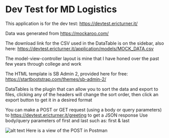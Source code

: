 Dev Test for MD Logistics 
==============

This application is for the dev test: https://devtest.ericturner.it/

Data was generated from https://mockaroo.com/

The download link for the CSV used in the DataTable is on the sidebar, also here: https://devtest.ericturner.it/application/models/MOCK_DATA.csv

The model-view-controller layout is mine that I have honed over the past few years through college and work

The HTML template is SB Admin 2, provided here for free: https://startbootstrap.com/themes/sb-admin-2/

DataTables is the plugin that can allow you to sort the data and export to files, clicking any of the headers will change the sort order, then click an export button to get it 
in a desired format

You can make a POST or GET request (using a body or query parameters) to https://devtest.ericturner.it/greeting to get a JSON response
Use body/query parameters of first and last such as:
first & last

![alt text](https://i.postimg.cc/0yPPBgQc/Screen-Shot-2019-08-23-at-7-38-29-AM.png "Image of Postman POST")
Here is a view of the POST in Postman
